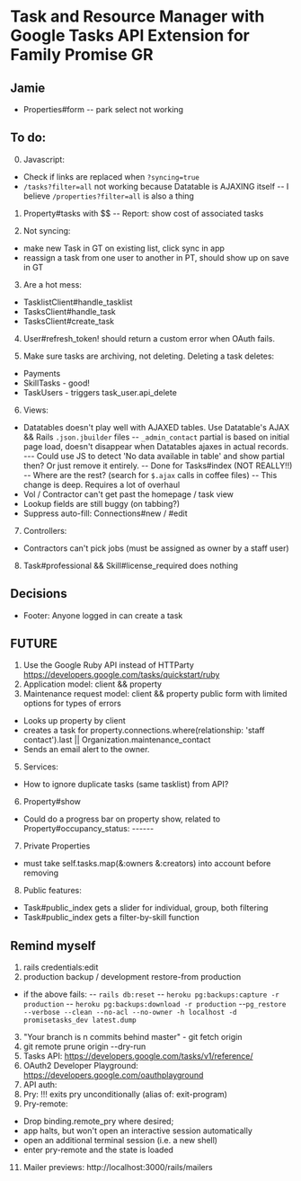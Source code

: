 # Task and Resource Manager with Google Tasks API Extension for Family Promise GR

## Jamie
- Properties#form -- park select not working

## To do:
0. Javascript:
- Check if links are replaced when `?syncing=true`
- `/tasks?filter=all` not working because Datatable is AJAXING itself
-- I believe `/properties?filter=all` is also a thing

1. Property#tasks with $$
-- Report: show cost of associated tasks

2. Not syncing:
- make new Task in GT on existing list, click sync in app
- reassign a task from one user to another in PT, should show up on save in GT

3. Are a hot mess:
- TasklistClient#handle_tasklist
- TasksClient#handle_task
- TasksClient#create_task

4. User#refresh_token! should return a custom error when OAuth fails.

5. Make sure tasks are archiving, not deleting. Deleting a task deletes:
- Payments
- SkillTasks - good!
- TaskUsers - triggers task_user.api_delete

6. Views:
  - Datatables doesn't play well with AJAXED tables. Use Datatable's AJAX && Rails `.json.jbuilder` files
    -- `_admin_contact` partial is based on initial page load, doesn't disappear when Datatables ajaxes in actual records.
    --- Could use JS to detect 'No data available in table' and show partial then? Or just remove it entirely.
    -- Done for Tasks#index (NOT REALLY!!)
    -- Where are the rest? (search for `$.ajax` calls in coffee files)
    -- This change is deep. Requires a lot of overhaul
  - Vol / Contractor can't get past the homepage / task view
  - Lookup fields are still buggy (on tabbing?)
  - Suppress auto-fill: Connections#new / #edit

7. Controllers:
  - Contractors can't pick jobs (must be assigned as owner by a staff user)

8. Task#professional && Skill#license_required does nothing

## Decisions
- Footer: Anyone logged in can create a task

## FUTURE
1. Use the Google Ruby API instead of HTTParty https://developers.google.com/tasks/quickstart/ruby
2. Application model: client && property
3. Maintenance request model: client && property public form with limited options for types of errors
  - Looks up property by client
  - creates a task for property.connections.where(relationship: 'staff contact').last || Organization.maintenance_contact
  - Sends an email alert to the owner.
5. Services:
  - How to ignore duplicate tasks (same tasklist) from API?
6. Property#show
  - Could do a progress bar on property show, related to Property#occupancy_status: *--*--*--*
7. Private Properties
  - must take self.tasks.map(&:owners &:creators) into account before removing
8. Public features:
  - Task#public_index gets a slider for individual, group, both filtering
  - Task#public_index gets a filter-by-skill function

## Remind myself
1. rails credentials:edit
2. production backup / development restore-from production
- if the above fails:
-- `rails db:reset`
-- `heroku pg:backups:capture -r production`
-- `heroku pg:backups:download -r production`
--`pg_restore --verbose --clean --no-acl --no-owner -h localhost -d promisetasks_dev latest.dump`
3. "Your branch is n commits behind master" - git fetch origin
4. git remote prune origin --dry-run
5. Tasks API: https://developers.google.com/tasks/v1/reference/
6. OAuth2 Developer Playground: https://developers.google.com/oauthplayground
7. API auth:
8. Pry: !!! exits pry unconditionally (alias of: exit-program)
9. Pry-remote:
  - Drop binding.remote_pry where desired;
  - app halts, but won't open an interactive session automatically
  - open an additional terminal session (i.e. a new shell)
  - enter pry-remote and the state is loaded
11. Mailer previews: http://localhost:3000/rails/mailers
